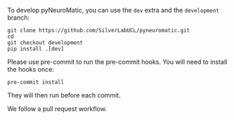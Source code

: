 To develop pyNeuroMatic, you can use the `dev` extra and the `development` branch:

    git clone https://github.com/SilverLabUCL/pyneuromatic.git
    cd
    git checkout development
    pip install .[dev]

Please use pre-commit to run the pre-commit hooks.
You will need to install the hooks once:

    pre-commit install

They will then run before each commit.

We follow a pull request workflow.
